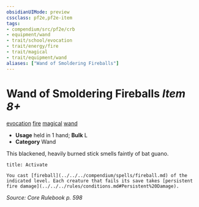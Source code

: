 ```yaml
---
obsidianUIMode: preview
cssclass: pf2e,pf2e-item
tags:
- compendium/src/pf2e/crb
- equipment/wand
- trait/school/evocation
- trait/energy/fire
- trait/magical
- trait/equipment/wand
aliases: ["Wand of Smoldering Fireballs"]
---
```

# Wand of Smoldering Fireballs *Item 8+*  
[evocation](evocation.md)  [fire](fire.md)  [magical](magical.md)  [wand](wand.md)  

- **Usage** held in 1 hand; **Bulk** L
- **Category** Wand

This blackened, heavily burned stick smells faintly of bat guano.

```ad-embed-ability
title: Activate

You cast [fireball](../../../compendium/spells/fireball.md) of the indicated level. Each creature that fails its save takes [persistent fire damage](../../../rules/conditions.md#Persistent%20Damage).
```

*Source: Core Rulebook p. 598*
